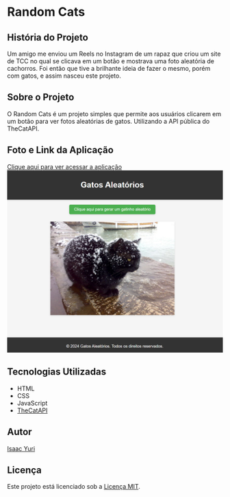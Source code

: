 # Random Cats

## História do Projeto
Um amigo me enviou um Reels no Instagram de um rapaz que criou um site de TCC no qual se clicava em um botão e mostrava uma foto aleatória de cachorros. Foi então que tive a brilhante ideia de fazer o mesmo, porém com gatos, e assim nasceu este projeto.

## Sobre o Projeto
O Random Cats é um projeto simples que permite aos usuários clicarem em um botão para ver fotos aleatórias de gatos. Utilizando a API pública do TheCatAPI.

## Foto e Link da Aplicação
[Clique aqui para ver acessar a aplicação](https://isaac-yuri.github.io/random_cats/)
[![Random Cats](./assets/foto_aplicacao.png)](https://isaac-yuri.github.io/random_cats/)

## Tecnologias Utilizadas
- HTML
- CSS
- JavaScript
- [TheCatAPI](https://thecatapi.com/)

## Autor
[Isaac Yuri](https://github.com/Isaac-Yuri)

## Licença
Este projeto está licenciado sob a [Licença MIT](LICENSE).

